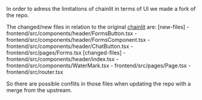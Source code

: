 In order to adress the limitations of chainlit in terms of UI we made a fork of the repo.

The changed/new files in relation to the original [chainlit](https://github.com/Chainlit/chainlit) are:
    [new-files]
    - frontend/src/components/header/FormsButton.tsx
    - frontend/src/components/header/FormsComponent.tsx
    - frontend/src/components/header/ChatButton.tsx
    - frontend/src/pages/Forms.tsx
    [changed-files]
    - frontend/src/components/header/index.tsx
    - frontend/src/components/WaterMark.tsx
    - frontend/src/pages/Page.tsx
    - frontend/src/router.tsx

So there are possible conflits in those files when updating the repo with a merge from the upstream.